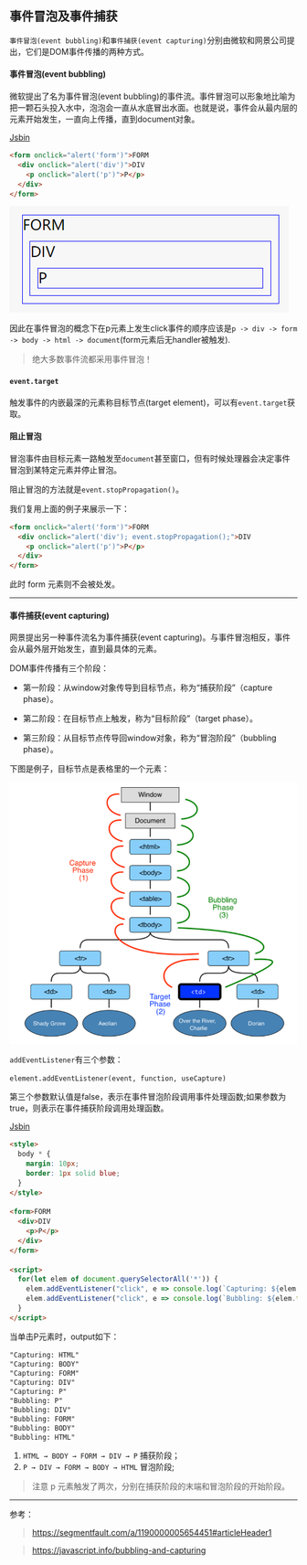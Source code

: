 事件冒泡及事件捕获
---
``事件冒泡(event bubbling)``和``事件捕获(event capturing)``分别由微软和网景公司提出，它们是DOM事件传播的两种方式。

#### 事件冒泡(event bubbling)

微软提出了名为事件冒泡(event bubbling)的事件流。事件冒泡可以形象地比喻为把一颗石头投入水中，泡泡会一直从水底冒出水面。也就是说，事件会从最内层的元素开始发生，一直向上传播，直到document对象。

[Jsbin](https://jsbin.com/hodahen/edit?html,css,js,console,output)

~~~html
<form onclick="alert('form')">FORM
  <div onclick="alert('div')">DIV
    <p onclick="alert('p')">P</p>
  </div>
</form>
~~~
![](./raw/images/output1.png)

因此在事件冒泡的概念下在p元素上发生click事件的顺序应该是`p -> div -> form -> body -> html -> document`(form元素后无handler被触发).

>绝大多数事件流都采用事件冒泡！

#### `event.target`

触发事件的内嵌最深的元素称目标节点(target element)，可以有`event.target`获取。

#### 阻止冒泡

冒泡事件由目标元素一路触发至`document`甚至窗口，但有时候处理器会决定事件冒泡到某特定元素并停止冒泡。

阻止冒泡的方法就是`event.stopPropagation()`。

我们复用上面的例子来展示一下：
~~~html
<form onclick="alert('form')">FORM
  <div onclick="alert('div'); event.stopPropagation();">DIV
    <p onclick="alert('p')">P</p>
  </div>
</form>
~~~
此时 form 元素则不会被处发。

---

#### 事件捕获(event capturing)

网景提出另一种事件流名为事件捕获(event capturing)。与事件冒泡相反，事件会从最外层开始发生，直到最具体的元素。

DOM事件传播有三个阶段：
* 第一阶段：从window对象传导到目标节点，称为“捕获阶段”（capture phase）。

* 第二阶段：在目标节点上触发，称为“目标阶段”（target phase）。

* 第三阶段：从目标节点传导回window对象，称为“冒泡阶段”（bubbling phase）。

下图是例子，目标节点是表格里的一个<td>元素：

![](./raw/images/output2.png)

`addEventListener`有三个参数：

`element.addEventListener(event, function, useCapture)`

第三个参数默认值是false，表示在事件冒泡阶段调用事件处理函数;如果参数为true，则表示在事件捕获阶段调用处理函数。

[Jsbin](https://jsbin.com/xalumav/edit?html,css,console,output)
~~~html
<style>
  body * {
    margin: 10px;
    border: 1px solid blue;
  }
</style>

<form>FORM
  <div>DIV
    <p>P</p>
  </div>
</form>

<script>
  for(let elem of document.querySelectorAll('*')) {
    elem.addEventListener("click", e => console.log(`Capturing: ${elem.tagName}`), true);
    elem.addEventListener("click", e => console.log(`Bubbling: ${elem.tagName}`));
  }
</script>
~~~

当单击P元素时，output如下：
~~~
"Capturing: HTML"
"Capturing: BODY"
"Capturing: FORM"
"Capturing: DIV"
"Capturing: P"
"Bubbling: P"
"Bubbling: DIV"
"Bubbling: FORM"
"Bubbling: BODY"
"Bubbling: HTML"
~~~

1. `HTML → BODY → FORM → DIV → P` 捕获阶段；
2. `P → DIV → FORM → BODY → HTML` 冒泡阶段;

>注意 p 元素触发了两次，分别在捕获阶段的末端和冒泡阶段的开始阶段。

---
参考：
>https://segmentfault.com/a/1190000005654451#articleHeader1

>https://javascript.info/bubbling-and-capturing
